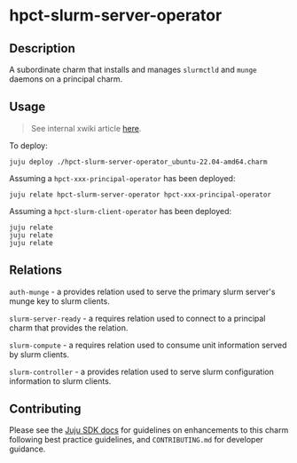 # hpct-slurm-server-operator

## Description

A subordinate charm that installs and manages `slurmctld` and `munge` daemons on a principal charm.

## Usage

> See internal xwiki article [here](https://hpc4can.ddns.net/xwiki/bin/view/Users/nuccitheboss/Nucci's%20Howtos/Setup%20HPC%20cluster%20with%20hpct%20charms/).

To deploy:

```
juju deploy ./hpct-slurm-server-operator_ubuntu-22.04-amd64.charm
```

Assuming a `hpct-xxx-principal-operator` has been deployed:

```
juju relate hpct-slurm-server-operator hpct-xxx-principal-operator
```

Assuming a `hpct-slurm-client-operator` has been deployed:

```
juju relate
juju relate 
juju relate 
```

## Relations

`auth-munge` - a provides relation used to serve the primary slurm server's munge key to slurm clients.

`slurm-server-ready` - a requires relation used to connect to a principal charm that provides the relation.

`slurm-compute` - a requires relation used to consume unit information served by slurm clients.

`slurm-controller` - a provides relation used to serve slurm configuration information to slurm clients.

## Contributing

Please see the [Juju SDK docs](https://juju.is/docs/sdk) for guidelines
on enhancements to this charm following best practice guidelines, and
`CONTRIBUTING.md` for developer guidance.
